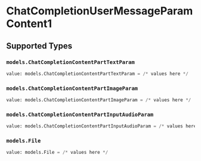 # ChatCompletionUserMessageParamContent1


## Supported Types

### `models.ChatCompletionContentPartTextParam`

```python
value: models.ChatCompletionContentPartTextParam = /* values here */
```

### `models.ChatCompletionContentPartImageParam`

```python
value: models.ChatCompletionContentPartImageParam = /* values here */
```

### `models.ChatCompletionContentPartInputAudioParam`

```python
value: models.ChatCompletionContentPartInputAudioParam = /* values here */
```

### `models.File`

```python
value: models.File = /* values here */
```

